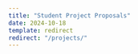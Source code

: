```yaml
---
title: "Student Project Proposals"
date: 2024-10-18
template: redirect
redirect: "/projects/"
---
```


